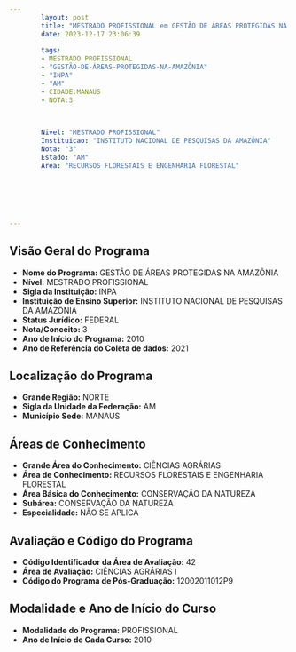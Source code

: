 ```yaml
---
        layout: post
        title: "MESTRADO PROFISSIONAL em GESTÃO DE ÁREAS PROTEGIDAS NA AMAZÔNIA na INPA  "
        date: 2023-12-17 23:06:39
     
        tags:
        - MESTRADO PROFISSIONAL
        - "GESTÃO-DE-ÁREAS-PROTEGIDAS-NA-AMAZÔNIA"
        - "INPA"
        - "AM"
        - CIDADE:MANAUS
        - NOTA:3
        
       

        Nivel: "MESTRADO PROFISSIONAL"
        Instituicao: "INSTITUTO NACIONAL DE PESQUISAS DA AMAZÔNIA"
        Nota: "3"
        Estado: "AM"
        Area: "RECURSOS FLORESTAIS E ENGENHARIA FLORESTAL"
        
        
        
        
        
        
---
```

## Visão Geral do Programa
- **Nome do Programa:** GESTÃO DE ÁREAS PROTEGIDAS NA AMAZÔNIA
- **Nível:** MESTRADO PROFISSIONAL
- **Sigla da Instituição:** INPA
- **Instituição de Ensino Superior:** INSTITUTO NACIONAL DE PESQUISAS DA AMAZÔNIA
- **Status Jurídico:** FEDERAL
- **Nota/Conceito:** 3
- **Ano de Início do Programa:** 2010
- **Ano de Referência do Coleta de dados:** 2021

## Localização do Programa
- **Grande Região:** NORTE
- **Sigla da Unidade da Federação:** AM
- **Município Sede:** MANAUS

## Áreas de Conhecimento
- **Grande Área do Conhecimento:** CIÊNCIAS AGRÁRIAS
- **Área de Conhecimento:** RECURSOS FLORESTAIS E ENGENHARIA FLORESTAL
- **Área Básica do Conhecimento:** CONSERVAÇÃO DA NATUREZA
- **Subárea:** CONSERVAÇÃO DA NATUREZA
- **Especialidade:** NÃO SE APLICA

## Avaliação e Código do Programa
- **Código Identificador da Área de Avaliação:** 42
- **Área de Avaliação:** CIÊNCIAS AGRÁRIAS I
- **Código do Programa de Pós-Graduação:** 12002011012P9


## Modalidade e Ano de Início do Curso
- **Modalidade do Programa:** PROFISSIONAL
- **Ano de Início de Cada Curso:** 2010
